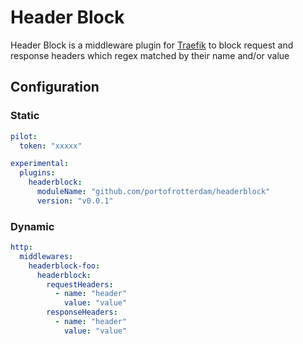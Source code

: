 # Header Block

Header Block is a middleware plugin for [Traefik](https://github.com/traefik/traefik) to block request and response headers which regex matched by their name and/or value

## Configuration

### Static

```yaml
pilot:
  token: "xxxxx"

experimental:
  plugins:
    headerblock:
      moduleName: "github.com/portofrotterdam/headerblock"
      version: "v0.0.1"
```

### Dynamic

```yaml
http:
  middlewares:
    headerblock-foo:
      headerblock:
        requestHeaders:
          - name: "header"
            value: "value"
        responseHeaders:
          - name: "header"
            value: "value"
```
